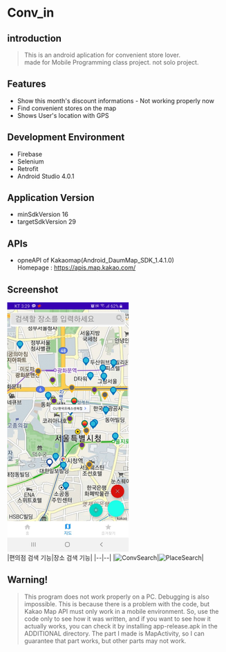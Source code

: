 # Conv_in

## introduction
> This is an android aplication for convenient store lover. <br />
> made for Mobile Programming class project. not solo project.

## Features
+ Show this month's discount informations - Not working properly now
+ Find convenient stores on the map
+ Shows User's location with GPS

## Development Environment
+ Firebase
+ Selenium
+ Retrofit
+ Android Studio 4.0.1

## Application Version
+ minSdkVersion 16
+ targetSdkVersion 29

## APIs
+ opneAPI of Kakaomap(Android_DaumMap_SDK_1.4.1.0) <br />
Homepage : https://apis.map.kakao.com/

## Screenshot
<img src="/ADDITIONAL/Conv_in_Screenshot.jpg" width="281" height="576" title="Conv_in_Map" alt="Conv_in_Map Screenshot"></img>
</br>
|편의점 검색 기능|장소 검색 기능|
|--|--|
|![ConvSearch](https://github.com/Jin-wooo/MobProject/assets/28581534/3c841f87-86ba-4f64-b1d8-984752404f2f)|![PlaceSearch](https://github.com/Jin-wooo/MobProject/assets/28581534/7fe2e86f-edc7-445a-9771-916992ff93b8)|



## Warning!
> This program does not work properly on a PC. Debugging is also impossible. This is because there is a problem with the code, but Kakao Map API must only work in a mobile environment. So, use the code only to see how it was written, and if you want to see how it actually works, you can check it by installing app-release.apk in the ADDITIONAL directory. The part I made is MapActivity, so I can guarantee that part works, but other parts may not work.
